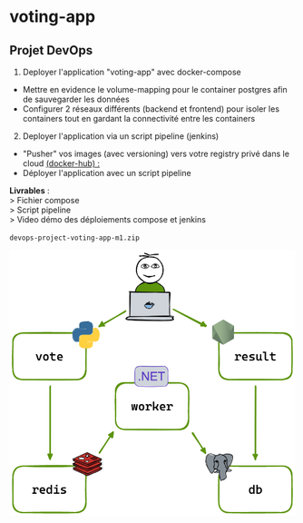 # voting-app

## Projet DevOps

1. Deployer l'application "voting-app" avec docker-compose

- Mettre en evidence le volume-mapping pour le container postgres afin de sauvegarder les données
- Configurer 2 réseaux différents (backend et frontend) pour isoler les containers tout en gardant la connectivité entre les containers

2. Deployer l'application via un script pipeline (jenkins)

- "Pusher" vos images (avec versioning) vers votre registry privé dans le cloud [ (docker-hub) :]( https://hub.docker.com/)
- Déployer l'application avec un script pipeline 

<b>Livrables</b> : <br>
	> Fichier compose  <br>
	> Script pipeline <br>
	> Video démo des déploiements compose et jenkins<br>

`devops-project-voting-app-m1.zip`
 

![Architecture](architecture.excalidraw.png)